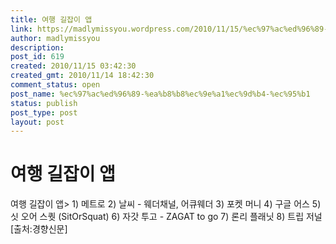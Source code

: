 ```yaml
---
title: 여행 길잡이 앱
link: https://madlymissyou.wordpress.com/2010/11/15/%ec%97%ac%ed%96%89-%ea%b8%b8%ec%9e%a1%ec%9d%b4-%ec%95%b1/
author: madlymissyou
description: 
post_id: 619
created: 2010/11/15 03:42:30
created_gmt: 2010/11/14 18:42:30
comment_status: open
post_name: %ec%97%ac%ed%96%89-%ea%b8%b8%ec%9e%a1%ec%9d%b4-%ec%95%b1
status: publish
post_type: post
layout: post
---
```


# 여행 길잡이 앱

여행 길잡이 앱> 1) 메트로 2) 날씨 - 웨더채널, 어큐웨더 3) 포켓 머니 4) 구글 어스 5) 싯 오어 스퀏 (SitOrSquat) 6) 자갓 투고 - ZAGAT to go 7) 론리 플래닛 8) 트립 저널 [출처:경향신문]